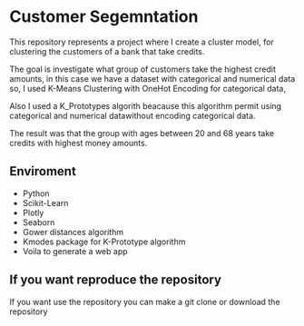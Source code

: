 # Customer Segemntation

This repository represents a project where I create a cluster model, for clustering the customers of a bank that take credits.

The goal is investigate what group of customers take the highest credit amounts, in this case we have a dataset with categorical and numerical data so, I used K-Means Clustering with OneHot Encoding for categorical data,

Also I used a K_Prototypes algorith beacause this algorithm permit using categorical and numerical datawithout encoding categorical data.

The result was that the group with ages between 20 and 68 years take credits with highest money amounts.

## Enviroment

- Python
- Scikit-Learn
- Plotly
- Seaborn
- Gower distances algorithm
- Kmodes package for K-Prototype algorithm
- Voila to generate a web app

## If you want reproduce the repository

If you want use the repository you can make a git clone or download the repository